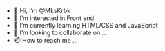 - 👋 Hi, I’m @MksKrbk
- 👀 I’m interested in Front end 
- 🌱 I’m currently learning HTML/CSS and JavaScript
- 💞️ I’m looking to collaborate on ...
- 📫 How to reach me ...

<!---
MksKrbk/MksKrbk is a ✨ special ✨ repository because its `README.md` (this file) appears on your GitHub profile.
You can click the Preview link to take a look at your changes.
--->
